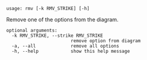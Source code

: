```
usage: rmv [-k RMV_STRIKE] [-h]
```

Remove one of the options from the diagram.

```
optional arguments:
  -k RMV_STRIKE, --strike RMV_STRIKE
                        remove option from diagram
  -a, --all             remove all options
  -h, --help            show this help message
```
